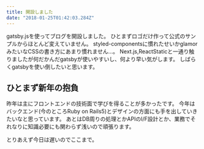 ```yaml
---
title: 開設しました
date: "2018-01-25T01:42:03.284Z"
---
```

gatsby.jsを使ってブログを開設しました。
ひとまずロゴだけ作って公式のサンプルからほとんど変えていません。
styled-componentsに慣れたせいかglamorみたいなCSSの書き方にあまり慣れません…。
Next.js,ReactStaticと一通り触りましたが何だかんだgatsbyが使いやすいし、何より早い気がします。
しばらくgatsbyを使い倒したいと思います。

## ひとまず新年の抱負

昨年は主にフロントエンドの技術面で学びを得ることが多かったです。
今年はバックエンド(今のところRuby on Rails5)とデザインの方面にも手を出していきたいなと思っています。
あとはDB周りの処理とかAPIのI/F設計とか、業務でそれなりに知識必要にも関わらず浅いので頑張ります。<br>

とりあえず今日は遅いのでここまで。